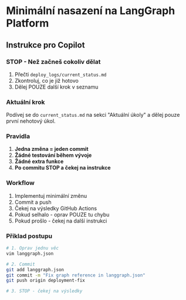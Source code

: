 # Minimální nasazení na LangGraph Platform

## Instrukce pro Copilot

### STOP - Než začneš cokoliv dělat
1. Přečti `deploy_logs/current_status.md`
2. Zkontroluj, co je již hotovo
3. Dělej POUZE další krok v seznamu

### Aktuální krok
Podívej se do `current_status.md` na sekci "Aktuální úkoly" a dělej pouze první nehotový úkol.

### Pravidla
1. **Jedna změna = jeden commit**
2. **Žádné testování během vývoje**
3. **Žádné extra funkce**
4. **Po commitu STOP a čekej na instrukce**

### Workflow
1. Implementuj minimální změnu
2. Commit a push
3. Čekej na výsledky GitHub Actions
4. Pokud selhalo - oprav POUZE tu chybu
5. Pokud prošlo - čekej na další instrukci

### Příklad postupu
```bash
# 1. Oprav jednu věc
vim langgraph.json

# 2. Commit
git add langgraph.json
git commit -m "Fix graph reference in langgraph.json"
git push origin deployment-fix

# 3. STOP - čekej na výsledky
```